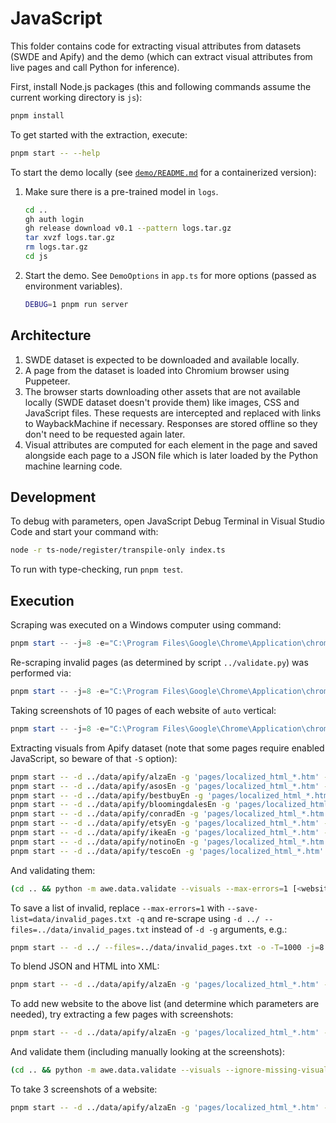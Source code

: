 # JavaScript

This folder contains code for extracting visual attributes from datasets (SWDE
and Apify) and the demo (which can extract visual attributes from live pages and
call Python for inference).

First, install Node.js packages (this and following commands assume the current
working directory is `js`):

```bash
pnpm install
```

To get started with the extraction, execute:

```bash
pnpm start -- --help
```

To start the demo locally (see [`demo/README.md`](../demo/README.md) for a
containerized version):

1. Make sure there is a pre-trained model in `logs`.

   ```bash
   cd ..
   gh auth login
   gh release download v0.1 --pattern logs.tar.gz
   tar xvzf logs.tar.gz
   rm logs.tar.gz
   cd js
   ```

2. Start the demo. See `DemoOptions` in `app.ts` for more options (passed as
   environment variables).

   ```bash
   DEBUG=1 pnpm run server
   ```

## Architecture

1. SWDE dataset is expected to be downloaded and available locally.
2. A page from the dataset is loaded into Chromium browser using Puppeteer.
3. The browser starts downloading other assets that are not available locally
   (SWDE dataset doesn't provide them) like images, CSS and JavaScript files.
   These requests are intercepted and replaced with links to WaybackMachine if
   necessary. Responses are stored offline so they don't need to be requested
   again later.
4. Visual attributes are computed for each element in the page and saved
   alongside each page to a JSON file which is later loaded by the Python
   machine learning code.

## Development

To debug with parameters, open JavaScript Debug Terminal in Visual Studio Code
and start your command with:

```bash
node -r ts-node/register/transpile-only index.ts
```

To run with type-checking, run `pnpm test`.

## Execution

Scraping was executed on a Windows computer using command:

```ps1
pnpm start -- -j=8 -e="C:\Program Files\Google\Chrome\Application\chrome.exe" -T=1000 -S -x
```

Re-scraping invalid pages (as determined by script `../validate.py`) was
performed via:

```ps1
pnpm start -- -j=8 -e="C:\Program Files\Google\Chrome\Application\chrome.exe" -T=1000 -S --files="..\data\swde\invalid_pages.txt"
```

Taking screenshots of 10 pages of each website of `auto` vertical:

```ps1
pnpm start -- -j=8 -e="C:\Program Files\Google\Chrome\Application\chrome.exe" -RSot -T=1000 -F 10 -g "auto/*/????.htm"
```

Extracting visuals from Apify dataset (note that some pages require enabled
JavaScript, so beware of that `-S` option):

```bash
pnpm start -- -d ../data/apify/alzaEn -g 'pages/localized_html_*.htm' -o -T=1000 -j=8 -SH
pnpm start -- -d ../data/apify/asosEn -g 'pages/localized_html_*.htm' -o -T=1000 -j=8 -SH
pnpm start -- -d ../data/apify/bestbuyEn -g 'pages/localized_html_*.htm' -o -T=1000 -j=8 -SH
pnpm start -- -d ../data/apify/bloomingdalesEn -g 'pages/localized_html_*.htm' -o -T=1000 -j=8 -SH
pnpm start -- -d ../data/apify/conradEn -g 'pages/localized_html_*.htm' -o -T=1000 -j=8 -SH
pnpm start -- -d ../data/apify/etsyEn -g 'pages/localized_html_*.htm' -o -T=1000 -j=8 -SH
pnpm start -- -d ../data/apify/ikeaEn -g 'pages/localized_html_*.htm' -o -T=1000 -j=8 -SH
pnpm start -- -d ../data/apify/notinoEn -g 'pages/localized_html_*.htm' -o -T=1000 -j=8 -Z
pnpm start -- -d ../data/apify/tescoEn -g 'pages/localized_html_*.htm' -o -T=1000 -j=8 -SH
```

And validating them:

```bash
(cd .. && python -m awe.data.validate --visuals --max-errors=1 [<website_name>])
```

To save a list of invalid, replace `--max-errors=1` with
`--save-list=data/invalid_pages.txt -q` and re-scrape using `-d ../
--files=../data/invalid_pages.txt` instead of `-d -g` arguments, e.g.:

```bash
pnpm start -- -d ../ --files=../data/invalid_pages.txt -o -T=1000 -j=8 -SH
```

To blend JSON and HTML into XML:

```bash
pnpm start -- -d ../data/apify/alzaEn -g 'pages/localized_html_*.htm' -B
```

To add new website to the above list (and determine which parameters are needed),
try extracting a few pages with screenshots:

```bash
pnpm start -- -d ../data/apify/alzaEn -g 'pages/localized_html_*.htm' -o -T=1000 -SH -t -m=2
```

And validate them (including manually looking at the screenshots):

```bash
(cd .. && python -m awe.data.validate --visuals --ignore-missing-visuals --max-errors=1 alzaEn)
```

To take 3 screenshots of a website:

```bash
pnpm start -- -d ../data/apify/alzaEn -g 'pages/localized_html_*.htm' -oRHt -T=1000 -m=3 -S
```
